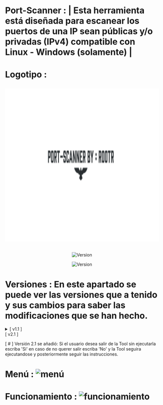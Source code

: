 # Port-Scanner : | Esta herramienta está diseñada para escanear los puertos de una IP sean públicas y/o privadas (IPv4) compatible con Linux - Windows (solamente) |

# Logotipo : <p align="center"> <img width="800" height="500" src="https://github.com/Rootteadoorg/Port-Scanner/blob/main/Fotos/logotipo.png"> </pag>

<p align="center"><img width="200px" alt="Version" src="https://img.shields.io/badge/Port-Scanner-green.svg?style=for-the-badge"/></p>
<p align="center"><img width="150px" alt="Version" src="https://img.shields.io/badge/version-1.1-green.svg?style=for-the-badge"/></p>

# Versiones : En este apartado se puede ver las versiones que a tenido y sus cambios para saber las modificaciones que se han hecho.
<details>
  <summary>[ v1.1 ]</summary>
  <p green="justify">[ # ] Version Oficial esta sería la versión ya lanzada.</p>
</details>
</details>
   <summary>[ v2.1 ]</summary>
  <p green="justify">[ # ] Versión 2.1 se añadió: Si el usuario desea salir de la Tool sin ejecutarla escriba 'Si' en caso de no querer salir escriba 'No' y la Tool seguira ejecutandose y posteriormente seguir las instrucciones.</p>
</details>


# Menú : ![menú](https://github.com/user-attachments/assets/b9630487-ca44-4322-bdce-ec2751e6449f)

# Funcionamiento : ![funcionamiento](https://github.com/user-attachments/assets/ec57d02e-4662-42e5-badc-ec34c8fa5238)


